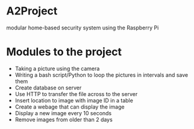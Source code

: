 A2Project
=========

modular home-based security system using the Raspberry Pi

Modules to the project
======================
 * Taking a picture using the camera
 * Writing a bash script/Python to loop the pictures in intervals and save them
 * Create database on server
 * Use HTTP to transfer the file across to the server
 * Insert location to image with image ID in a table
 * Create a webage that can display the image
 * Display a new image every 10 seconds
 * Remove images from older than 2 days
 
